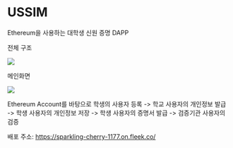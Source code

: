 # USSIM

Ethereum을 사용하는 대학생 신원 증명 DAPP

전체 구조

![](https://i.imgur.com/RoywCDu.png)

메인화면

![](https://i.imgur.com/mvbAKGt.png)

Ethereum Account를 바탕으로 학생의 사용자 등록 -> 학교 사용자의 개인정보 발급 -> 학생 사용자의 개인정보 저장 -> 학생 사용자의 증명서 발급 -> 검증기관 사용자의 검증

배포 주소: 
https://sparkling-cherry-1177.on.fleek.co/
